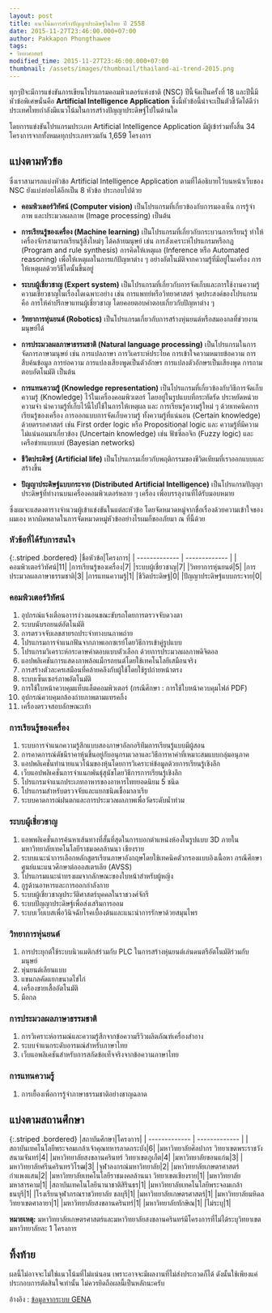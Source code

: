 ```yaml
---
layout: post
title: แนวโน้มการสร้างปัญญาประดิษฐ์ในไทย ปี 2558
date: 2015-11-27T23:46:00.000+07:00
author: Pakkapon Phongthawee
tags:
- วิทยาศาสตร์
modified_time: 2015-11-27T23:46:00.000+07:00
thumbnail: /assets/images/thumbnail/thailand-ai-trend-2015.png
---
```

ทุกๆปีจะมีการแข่งขันการเขียนโปรแกรมคอมพิวเตอร์แห่งชาติ (NSC) ปีนี้จัดเป็นครั้งที่ 18 และปีนี้มีหัวข้อพิเศษนั่นคือ **Artificial Intelligence Application** ซึ่งนี้หัวข้อนี้น่าจะเป็นตัวชี้วัดได้ดีว่า ประเทศไทยกำลังมีแนวโน้มในการสร้างปัญญาประดิษฐ์ไปในด้านใด

โดยการแข่งขันโปรแกรมประเภท Artificial Intelligence Application มีผู้เข้าร่วมทั้งสิ้น 34 โครงการจากทั้งหมดทุกประเภทรวมกัน 1,659 โครงการ

## แบ่งตามหัวข้อ

ซึ่งเราสามารถแบ่งหัวข้อ  Artificial Intelligence Application ตามที่ได้อธิบายไว้บนหน้าเว็บของ NSC ยังแบ่งย่อยได้อีกเป็น 8 หัวข้อ ประกอบไปด้วย

- **คอมพิวเตอร์วิทัศน์ (Computer vision)** เป็นโปรแกรมที่เกี่ยวข้องกับการมองเห็น การรู้จำภาพ และประมวลผลภาพ (Image processing) เป็นต้น

- **การเรียนรู้ของเครื่อง (Machine learning)** เป็นโปรแกรมที่เกี่ยวกับกระบวนการเรียนรู้ ทำให้เครื่องจักรสามารถเรียนรู้สิ่งใหม่ๆ ได้คล้ายมนุษย์ เช่น การสังเคราะห์โปรแกรมหรือกฏ (Program and rule synthesis) การคิดให้เหตุผล (Inference หรือ Automated reasoning) เพื่อให้เหตุผลในการแก้ปัญหาต่าง ๆ อย่างอัตโนมัติจากความรู้ที่มีอยู่ในเครื่อง การให้เหตุผลด้วยวิธีใดนั้นขึ้นอยู่

- **ระบบผู้เชี่ยวชาญ (Expert system)** เป็นโปรแกรมที่เกี่ยวกับการจัดเก็บและการใช้งานความรู้ความเชี่ยวชาญในเรื่องใดเฉพาะอย่าง เช่น การแพทย์หรือวิทยาศาสตร์ จุดประสงค์ของโปรแกรม คือ การให้คำปรึกษาแทนผู้เชี่ยวชาญ โดยคอยตอบคำตอบเกี่ยวกับปัญหาต่าง ๆ

- **วิทยาการหุ่นยนต์ (Robotics)** เป็นโปรแกรมเกี่ยวกับการสร้างหุ่นยนต์หรือสมองกลที่ข่วยงาน มนุษย์ได้

- **การประมวลผลภาษาธรรมชาติ (Natural language processing)**
เป็นโปรแกรมในการจัดการภาษามนุษย์ เช่น การแปลภาษา การวิเคราะห์ประโยค การเข้าใจความหมายข้อความ การสืบค้นข้อมูล การย่อความ การแปลงเสียงพูดเป็นตัวอักษร การแปลงตัวอักษรเป็นเสียงพูด การถามตอบอัตโนมัติ เป็นต้น

- **การแทนความรู้ (Knowledge representation)** เป็นโปรแกรมที่เกี่ยวข้องกับวิธีการจัดเก็บความรู้ (Knowledge) ไว้ในเครื่องคอมพิวเตอร์ โดยอยู่ในรูปแบบที่กระทัดรัด ประหยัดหน่วยความจำ นำความรู้ที่เก็บไว้นี้ไปใช้ในการให้เหตุผล และ การเรียนรู้ความรู้ใหม่ ๆ ด้วยเทคนิคการเรียนรู้ของเครื่อง การออกแบบการจัดเก็บความรู้ ทั้งความรู้ที่แน่นอน (Certain knowledge) ด้วยตรรกศาสตร์ เช่น First order logic หรือ Propositional logic และ ความรู้ที่มีความไม่แน่นอนมาเกี่ยวข้อง (Uncertain knowledge) เช่น ฟัซซี่ลอจิก (Fuzzy logic) และเครือข่ายแบบเบย์ (Bayesian networks)

- **ชีวิตประดิษฐ์ (Artificial life)** เป็นโปรแกรมเกี่ยวกับพฤติกรรมของชีวิตเทียมที่เราออกแบบและสร้างขึ้น

- **ปัญญาประดิษฐ์แบบกระจาย (Distributed Artificial Intelligence)** เป็นโปรแกรมปัญญาประดิษฐ์ที่ทำงานบนเครื่องคอมพิวเตอร์หลาย ๆ เครื่อง เพื่อบรรลุงานที่ได้รับมอบหมาย

ซึ่งผมจะแสดงตารางจำนวนผู้เข้าแข่งขันในแต่ละหัวข้อ โดยจัดหมวดหมู่จากชื่อเรื่องด้วยความเข้าใจของผมเอง หากผิดพลาดในการจัดหมวดหมู่หัวข้ออย่างไรผมก็ขออภัยมา ณ ที่นี้ด้วย

### หัวข้อที่ได้รับการสนใจ

{:.striped .bordered}
|ชื่อหัวข้อ|โครงการ|
| ------------- | ------------- |
|คอมพิวเตอร์วิทัศน์|11|
|การเรียนรู้ของเครื่อง|7|
|ระบบผู้เชี่ยวชาญ|7|
|วิทยาการหุ่นยนต์|5|
|การประมวลผลภาษาธรรมชาติ|3|
|การแทนความรู้|1|
|ชีวิตประดิษฐ์|0|
|ปัญญาประดิษฐ์แบบกระจาย|0|

### คอมพิวเตอร์วิทัศน์

1. อุปกรณ์แจ้งเตือนอาารง่วงนอนขณะขับรถโดยการตรวจจับดวงตา
2. ระบบนับรถยนต์อัตโนมัติ
3. การตรวจจับเลขสายรถประจำทางบนภาพถ่าย
4. โปรแกรมการจำแนกฟันจากภาพเอกซเรย์โดยวิธีการเข้าคู่รูปแบบ
5. โปรแกรมวิเคราะห์กระดาษคำตอบแบบตัวเลือก ด้วยการประมวลผลภาพดิจิตอล
6. แอปพลิเคชันการแสดงภาพล้อแม็กรถยนต์โดยใช้เทคโนโลยีเสมือนจริง
7. การสร้างตัวละครเสมือนที่คล้ายคลึงกับผู้ใช้โดยใช้รูปถ่ายหน้าตรง
8. ระบบเซ็นเซอร์ภาพอัตโนมัติ
9. การใช้ใบหน้าควบคุมแท็บแล็ตคอมพิวเตอร์ (กรณีศึกษา : การใช้ใบหน้าควบคุมไฟล์ PDF)
10. อุปกรณ์ควบคุมกล้องถ่ายภาพตามแทรคกิ้ง
11. เครื่องตรวจสอบลักษณะเท้า

### การเรียนรู้ของเครื่อง

1. ระบบการจำแนกความรู้สึกแบบสองภาษาอัลกอริทึมการเรียนรู้แบบมีผู้สอน
2. การคาดการณ์ดัชนีราคาหุ้นขึ้นอยู่กับอนุกรมเวลาและวิธีการหาค่าที่เหมาะสมแบบกลุ่มอนุภาค
3. แอปพลิเคชั่นทำนายแนวโน้มของหุ้นโดยการวิเคราะห์ข้อมูลด้วยการเรียนรู้เชิงลึก
4. เว็บแอปพลิเคชั่นการจำแนกพันธุ์สุนัขโดยวิธีการการเรียนรู้เชิงลึก
5. โปรแกรมจำแนกประเภทอาหารของอาหารไทยยอดนิยม 5 ชนิด
6. โปรแกรมสำหรับตรวจจับและแยกชนิดเชื้อมาลาเรีย
7. ระบบคาดการณ์ฝนตกและการประมวลผลภาพเพื่อวัดระดับน้ำท่วม

### ระบบผู้เชี่ยวชาญ

1. แอพพลิเคชั่นการค้นหาเส้นทางที่สั้นที่สุดในการบอกตำแหน่งห้องในรูปแบบ 3D ภายในมหาวิทยาลัยเทคโนโลยีราชมงคลล้านนา เชียงราย
2. ระบบแนะนำการเลือกหลักสูตรเรียนภาษาอังกฤษโดยใช้เทคนิคตัวกรองแบบอิงเนื้อหา กรณีศึกษาศูนย์แนะแนวศึกษาต่อออสเตรเลีย (AVSS)
3. โปรแกรมแนะนำทรงผมจากลักษณะของใบหน้าสำหรับผู้หญิง
4. กูรูด้านอาหารและการออกกำลังกาย
5. ระบบผู้เชี่ยวชาญประวัติศาสตร์บุคคลในราชวงศ์จักรี
6. ระบบปัญญาประดิษฐ์เพื่อส่งเสริมการออม
7. ระบบเว็บเบสเพื่อวินิจฉัยโรคเบื้องต้นและแนะนำการรักษาด้วยสมุนไพร

### วิทยาการหุ่นยนต์

1. การประยุกต์ใช้ระบบนิวแมติกส์ร่วมกับ PLC ในการสร้างหุ่นยนต์เล่นดนตรีอัตโนมัติร่วมกับมนุษย์
2. หุ่นยนต์เลียนแบบ
3. แขนกลคัดแยกขนาดไข่ไก่
4. เครื่องขายเสื้ออัตโนมัติ
5. มือกล

### การประมวลผลภาษาธรรมชาติ

1. การวิเคราะห์อารมณ์และความรู้สึกจากข้อความรีวิวผลิตภัณฑ์เครื่องสำอาง
2. ระบบจำแนกระดับอารมณ์สำหรับภาษาไทย
3. เว็บแอพลิเคชันสำหรับการสกัดข้อเท็จจริงจากข้อความภาษาไทย

### การแทนความรู้

1. การเยื้องเพื่อการรู้จำภาษาธรรมชาติอย่างชาญฉลาด

## แบ่งตามสถานศึกษา

{:.striped .bordered}
|สถาบันศึกษา|โครงการ|
| ------------- | ------------- |
|สถาบันเทคโนโลยีพระจอมเกล้าเจ้าคุณทหารลาดกระบัง|6|
|มหาวิทยาลัยศิลปากร วิทยาเขตพระราชวังสนามจันทร์|4|
|มหาวิทยาลัยสงขลานครินทร์ วิทยาเขตภูเก็ต|4|
|มหาวิทยาลัยขอนแก่น|3|
|มหาวิทยาลัยศรีนครินทรวิโรฒ|3|
|จุฬาลงกรณ์มหาวิทยาลัย|2|
|มหาวิทยาลัยเกษตรศาสตร์ กำแพงแสน|2|
|มหาวิทยาลัยเทคโนโลยีราชมงคลล้านนา วิทยาเขตเชียงราย|1|
|มหาวิทยาลัยมหาสารคาม|1|
|สถาบันเทคโนโลยีนานาชาติสิรินธร|1|
|มหาวิทยาลัยเทคโนโลยีพระจอมเกล้าธนบุรี|1|
|โรงเรียนจุฬาภรณราชวิทยาลัย ชลบุรี|1|
|มหาวิทยาลัยเกษตรศาสตร์|1|
|มหาวิทยาลัยมหิดล วิทยาเขตศาลายา|1|
|มหาวิทยาลัยสงขลานครินทร์|1|
|มหาวิทยาลัยทักษิณ|1|
|ไม่ระบุ|1|

**หมายเหตุ:** มหาวิทยาลัยเกษตรศาสตร์และมหาวิทยาลัยสงขลานครินทร์มีโครงการที่ไม่ได้ระบุวิทยาเขต มหาวิทยาลัยละ 1 โครงการ

## ทิ้งท้าย

ผลนี้ไม่อาจจะไม่ใช่แนวโน้มที่ไม่แน่นอน เพราะอาจจะมีผลงานที่ไม่ส่งประกวดก็ได้ ดังนั้นใช้เพียงแค่ประกอบการตัดสินใจเท่านั้น ไม่ควรยึดถือผลนี้เป็นหลักนะครับ


อ้างอิง : [ข้อมูลจากระบบ GENA](http://nsc.siit.tu.ac.th/GENA/list_of_registered_projects.php)
